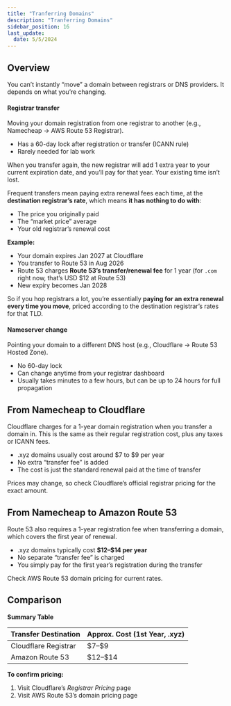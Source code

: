 ```yaml
---
title: "Tranferring Domains"
description: "Tranferring Domains"
sidebar_position: 16
last_update:
  date: 5/5/2024
---
```



## Overview

You can’t instantly “move” a domain between registrars or DNS providers. It depends on what you’re changing.

#### Registrar transfer

Moving your domain registration from one registrar to another (e.g., Namecheap → AWS Route 53 Registrar).

- Has a 60-day lock after registration or transfer (ICANN rule)
- Rarely needed for lab work

When you transfer again, the new registrar will add 1 extra year to your current expiration date, and you’ll pay for that year. Your existing time isn’t lost.

Frequent transfers mean paying extra renewal fees each time, at the **destination registrar’s rate**, which means **it has nothing to do with**:

- The price you originally paid
- The “market price” average
- Your old registrar’s renewal cost

**Example:**

- Your domain expires Jan 2027 at Cloudflare
- You transfer to Route 53 in Aug 2026
- Route 53 charges **Route 53’s transfer/renewal fee** for 1 year (for `.com` right now, that’s USD \$12 at Route 53)
- New expiry becomes Jan 2028

So if you hop registrars a lot, you’re essentially **paying for an extra renewal every time you move**, priced according to the destination registrar’s rates for that TLD.


#### Nameserver change

Pointing your domain to a different DNS host (e.g., Cloudflare → Route 53 Hosted Zone).

- No 60-day lock
- Can change anytime from your registrar dashboard
- Usually takes minutes to a few hours, but can be up to 24 hours for full propagation


## From Namecheap to Cloudflare 

Cloudflare charges for a 1-year domain registration when you transfer a domain in. This is the same as their regular registration cost, plus any taxes or ICANN fees.

- .xyz domains usually cost around $7 to $9 per year
- No extra “transfer fee” is added
- The cost is just the standard renewal paid at the time of transfer

Prices may change, so check Cloudflare’s official registrar pricing for the exact amount.


## From Namecheap to Amazon Route 53

Route 53 also requires a 1-year registration fee when transferring a domain, which covers the first year of renewal.

- .xyz domains typically cost **\$12–\$14 per year**
- No separate “transfer fee” is charged
- You simply pay for the first year’s registration during the transfer

Check AWS Route 53 domain pricing for current rates.

## Comparison

**Summary Table**

| Transfer Destination | Approx. Cost (1st Year, .xyz) |
| -------------------- | ----------------------------- |
| Cloudflare Registrar | \$7–\$9                       |
| Amazon Route 53      | \$12–\$14                     |


**To confirm pricing:**

1. Visit Cloudflare’s *Registrar Pricing* page
2. Visit AWS Route 53’s domain pricing page

